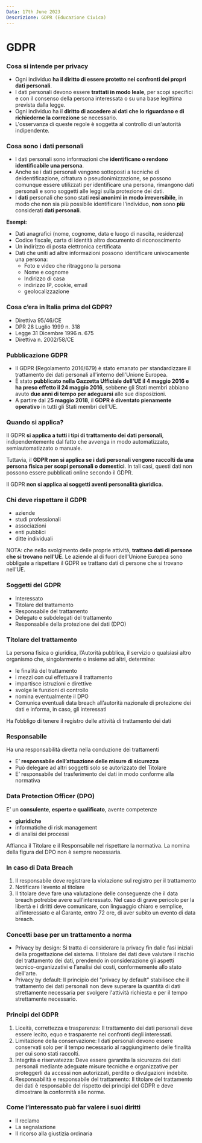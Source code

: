 ```yaml
---
Data: 17th June 2023
Descrizione: GDPR (Educazione Civica)
---
```

# GDPR
### Cosa si intende per privacy
- Ogni individuo **ha il diritto di essere protetto nei confronti dei propri dati personali**.
- I dati personali devono essere **trattati in modo leale**, per scopi specifici e con il consenso della persona interessata o su una base legittima prevista dalla legge.
- Ogni individuo ha il **diritto di accedere ai dati che lo riguardano e di richiederne la correzione** se necessario.
- L'osservanza di queste regole è soggetta al controllo di un'autorità indipendente.

### Cosa sono i dati personali
- I dati personali sono informazioni che **identificano o rendono identificabile una persona**.
- Anche se i dati personali vengono sottoposti a tecniche di deidentificazione, cifratura o pseudonimizzazione, se possono comunque essere utilizzati per identificare una persona, rimangono dati personali e sono soggetti alle leggi sulla protezione dei dati.
- I **dati** personali che sono stati **resi anonimi in modo irreversibile**, in modo che non sia più possibile identificare l'individuo, **non** sono **più** considerati **dati personali**.

**Esempi:**
- Dati anagrafici (nome, cognome, data e luogo di nascita, residenza)
- Codice fiscale, carta di identità altro documento di riconoscimento
- Un indirizzo di posta elettronica certificata
- Dati che uniti ad altre informazioni possono identificare univocamente una persona: 
	- Foto e video che ritraggono la persona 
	- Nome e cognome 
	- Indirizzo di casa 
	- indirizzo IP, cookie, email 
	- geolocalizzazione 

### Cosa c’era in Italia prima del GDPR?
- Direttiva 95/46/CE
- DPR 28 Luglio 1999 n. 318
- Legge 31 Dicembre 1996 n. 675
- Direttiva n. 2002/58/CE


### Pubblicazione GDPR
- Il GDPR (Regolamento 2016/679) è stato emanato per standardizzare il trattamento dei dati personali all'interno dell'Unione Europea.
- È stato **pubblicato nella Gazzetta Ufficiale dell'UE il 4 maggio 2016 e ha preso effetto il 24 maggio 2016**, sebbene gli Stati membri abbiano avuto **due anni di tempo per adeguarsi** alle sue disposizioni.
- A partire dal 2**5 maggio 2018**, il **GDPR è diventato pienamente operativo** in tutti gli Stati membri dell'UE.

### Quando si applica?
Il GDPR **si applica a tutti i tipi di trattamento dei dati personali**, indipendentemente dal fatto che avvenga in modo automatizzato, semiautomatizzato o manuale.

Tuttavia, il **GDPR non si applica se i dati personali vengono raccolti da una persona fisica per scopi personali o domestici**. In tali casi, questi dati non possono essere pubblicati online secondo il GDPR.

Il GDPR **non si applica ai soggetti aventi personalità giuridica**.

### Chi deve rispettare il GDPR
- aziende
- studi professionali
- associazioni
- enti pubblici
- ditte individuali

NOTA: che nello svolgimento delle proprie attività, **trattano dati di persone che si trovano nell'UE**.
Le aziende al di fuori dell'Unione Europea sono obbligate a rispettare il GDPR se trattano dati di persone che si trovano nell'UE.

### Soggetti del GDPR
- Interessato
- Titolare del trattamento
- Responsabile del trattamento
- Delegato e subdelegati del trattamento
- Responsabile della protezione dei dati (DPO)

### Titolare del trattamento
La persona fisica o giuridica, l’Autorità pubblica, il servizio o qualsiasi altro organismo che, singolarmente o insieme ad altri, determina:
- le finalità del trattamento
- i mezzi con cui effettuare il trattamento
- impartisce istruzioni e direttive
- svolge le funzioni di controllo
- nomina eventualmente il DPO
- Comunica eventuali data breach all’autorità nazionale di protezione dei dati e informa, in caso, gli interessati 

Ha l’obbligo di tenere il registro delle attività di trattamento dei dati

### Responsabile
Ha una responsabilità diretta nella conduzione dei trattamenti
- E’ **responsabile dell’attuazione delle misure di sicurezza**
- Può delegare ad altri soggetti solo se autorizzato del Titolare
- E’ responsabile del trasferimento dei dati in modo conforme alla normativa

### Data Protection Officer (DPO)
E’ un **consulente**, **esperto e qualificato**, avente competenze
- **giuridiche**
- informatiche di risk management
- di analisi dei processi

Affianca il Titolare e il Responsabile nel rispettare la normativa. 
La nomina della figura del DPO non è sempre necessaria.

### In caso di Data Breach
1. Il responsabile deve registrare la violazione sul registro per il trattamento 
2. Notificare l’evento al titolare 
3. Il titolare deve fare una valutazione delle conseguenze che il data breach potrebbe avere sull’interessato. Nel caso di grave pericolo per la libertà e i diritti deve comunicare, con linguaggio chiaro e semplice, all’interessato e al Garante, entro 72 ore, di aver subito un evento di data breach.

### Concetti base per un trattamento a norma
- Privacy by design: Si tratta di considerare la privacy fin dalle fasi iniziali della progettazione del sistema. Il titolare dei dati deve valutare il rischio del trattamento dei dati, prendendo in considerazione gli aspetti tecnico-organizzativi e l'analisi dei costi, conformemente allo stato dell'arte.
- Privacy by default: Il principio del "privacy by default" stabilisce che il trattamento dei dati personali non deve superare la quantità di dati strettamente necessaria per svolgere l'attività richiesta e per il tempo strettamente necessario.

### Principi del GDPR
1. Liceità, correttezza e trasparenza: Il trattamento dei dati personali deve essere lecito, equo e trasparente nei confronti degli interessati.
2. Limitazione della conservazione: I dati personali devono essere conservati solo per il tempo necessario al raggiungimento delle finalità per cui sono stati raccolti.
3. Integrità e riservatezza: Deve essere garantita la sicurezza dei dati personali mediante adeguate misure tecniche e organizzative per proteggerli da accessi non autorizzati, perdite o divulgazioni indebite.
4. Responsabilità e responsabile del trattamento: Il titolare del trattamento dei dati è responsabile del rispetto dei principi del GDPR e deve dimostrare la conformità alle norme.

### Come l’interessato può far valere i suoi diritti
- Il reclamo
- La segnalazione
- Il ricorso alla giustizia ordinaria